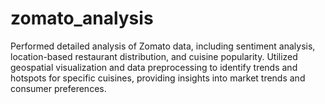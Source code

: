 # zomato_analysis
Performed detailed analysis of Zomato data, including sentiment analysis, location-based restaurant distribution, and cuisine popularity. Utilized geospatial visualization and data preprocessing to identify trends and hotspots for specific cuisines, providing insights into market trends and consumer preferences.
